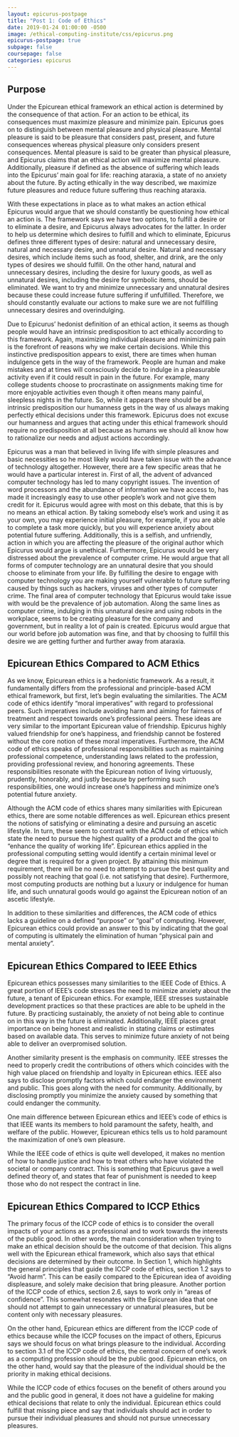 ```yaml
---
layout: epicurus-postpage
title: "Post 1: Code of Ethics"
date: 2019-01-24 01:00:00 -0500
image: /ethical-computing-institute/css/epicurus.png
epicurus-postpage: true
subpage: false
coursepage: false
categories: epicurus
---
```


## Purpose

Under the Epicurean ethical framework an ethical action is determined by the consequence of that action. For an action to be ethical, its consequences must maximize pleasure and minimize pain. Epicurus goes on to distinguish between mental pleasure and physical pleasure. Mental pleasure is said to be pleasure that considers past, present, and future consequences whereas physical pleasure only considers present consequences. Mental pleasure is said to be greater than physical pleasure, and Epicurus claims that an ethical action will maximize mental pleasure. Additionally, pleasure if defined as the absence of suffering which leads into the Epicurus’ main goal for life: reaching ataraxia, a state of no anxiety about the future. By acting ethically in the way described, we maximize future pleasures and reduce future suffering thus reaching ataraxia. 

With these expectations in place as to what makes an action ethical Epicurus would argue that we should constantly be questioning how ethical an action is. The framework says we have two options, to fulfill a desire or to eliminate a desire, and Epicurus always advocates for the latter. In order to help us determine which desires to fulfill and which to eliminate, Epicurus defines three different types of desire: natural and unnecessary desire, natural and necessary desire, and unnatural desire. Natural and necessary desires, which include items such as food, shelter, and drink, are the only types of desires we should fulfill. On the other hand, natural and unnecessary desires, including the desire for luxury goods, as well as unnatural desires, including the desire for symbolic items, should be eliminated. We want to try and minimize unnecessary and unnatural desires because these could increase future suffering if unfulfilled. Therefore, we should constantly evaluate our actions to make sure we are not fulfilling unnecessary desires and overindulging. 

Due to Epicurus’ hedonist definition of an ethical action, it seems as though people would have an intrinsic predisposition to act ethically according to this framework. Again, maximizing individual pleasure and minimizing pain is the forefront of reasons why we make certain decisions. While this instinctive predisposition appears to exist, there are times when human indulgence gets in the way of the framework. People are human and make mistakes and at times will consciously decide to indulge in a pleasurable activity even if it could result in pain in the future. For example, many college students choose to procrastinate on assignments making time for more enjoyable activities even though it often means many painful, sleepless nights in the future. So, while it appears there should be an intrinsic predisposition our humanness gets in the way of us always making perfectly ethical decisions under this framework. Epicurus does not excuse our humanness and argues that acting under this ethical framework should require no predisposition at all because as humans we should all know how to rationalize our needs and adjust actions accordingly.

Epicurus was a man that believed in living life with simple pleasures and basic necessities so he most likely would have taken issue with the advance of technology altogether. However, there are a few specific areas that he would have a particular interest in. First of all, the advent of advanced computer technology has led to many copyright issues. The invention of word processors and the abundance of information we have access to, has made it increasingly easy to use other people’s work and not give them credit for it. Epicurus would agree with most on this debate, that this is by no means an ethical action. By taking somebody else’s work and using it as your own, you may experience initial pleasure, for example, if you are able to complete a task more quickly, but you will experience anxiety about potential future suffering. Additionally, this is a selfish, and unfriendly, action in which you are affecting the pleasure of the original author which Epicurus would argue is unethical. Furthermore, Epicurus would be very distressed about the prevalence of computer crime. He would argue that all forms of computer technology are an unnatural desire that you should choose to eliminate from your life. By fulfilling the desire to engage with computer technology you are making yourself vulnerable to future suffering caused by things such as hackers, viruses and other types of computer crime. The final area of computer technology that Epicurus would take issue with would be the prevalence of job automation. Along the same lines as computer crime, indulging in this unnatural desire and using robots in the workplace, seems to be creating pleasure for the company and government, but in reality a lot of pain is created. Epicurus would argue that our world before job automation was fine, and that by choosing to fulfill this desire we are getting further and further away from ataraxia.

## Epicurean Ethics Compared to ACM Ethics

As we know, Epicurean ethics is a hedonistic framework. As a result, it fundamentally differs from the professional and principle-based ACM ethical framework, but first, let’s begin evaluating the similarities. The ACM code of ethics identify “moral imperatives” with regard to professional peers. Such imperatives include avoiding harm and aiming for fairness of treatment and respect towards one’s professional peers. These ideas are very similar to the important Epicurean value of friendship. Epicurus highly valued friendship for one’s happiness, and friendship cannot be fostered without the core notion of these moral imperatives. Furthermore, the ACM code of ethics speaks of professional responsibilities such as maintaining professional competence, understanding laws related to the profession, providing professional review, and honoring agreements. These responsibilities resonate with the Epicurean notion of living virtuously, prudently, honorably, and justly because by performing such responsibilities, one would increase one’s happiness and minimize one’s potential future anxiety.

Although the ACM code of ethics shares many similarities with Epicurean ethics, there are some notable differences as well. Epicurean ethics present the notions of satisfying or eliminating a desire and pursuing an ascetic lifestyle. In turn, these seem to contrast with the ACM code of ethics which state the need to pursue the highest quality of a product and the goal to “enhance the quality of working life”. Epicurean ethics applied in the professional computing setting would identify a certain minimal level or degree that is required for a given project. By attaining this minimum requirement, there will be no need to attempt to pursue the best quality and possibly not reaching that goal (i.e. not satisfying that desire). Furthermore, most computing products are nothing but a luxury or indulgence for human life, and such unnatural goods would go against the Epicurean notion of an ascetic lifestyle.

In addition to these similarities and differences, the ACM code of ethics lacks a guideline on a defined “purpose” or “goal” of computing. However, Epicurean ethics could provide an answer to this by indicating that the goal of computing is ultimately the elimination of human “physical pain and mental anxiety”.

## Epicurean Ethics Compared to IEEE Ethics

Epicurean ethics possesses many similarities to the IEEE Code of Ethics. A great portion of IEEE’s code stresses the need to minimize anxiety about the future, a tenant of Epicurean ethics. For example, IEEE stresses sustainable development practices so that these practices are able to be upheld in the future. By practicing sustainably, the anxiety of not being able to continue on in this way in the future is eliminated. Additionally, IEEE places great importance on being honest and realistic in stating claims or estimates based on available data. This serves to minimize future anxiety of not being able to deliver an overpromised solution.

Another similarity present is the emphasis on community. IEEE stresses the need to properly credit the contributions of others which coincides with the high value placed on friendship and loyalty in Epicurean ethics. IEEE also says to disclose promptly factors which could endanger the environment and public. This goes along with the need for community. Additionally, by disclosing promptly you minimize the anxiety caused by something that could endanger the community.

One main difference between Epicurean ethics and IEEE’s code of ethics is that IEEE wants its members to hold paramount the safety, health, and welfare of the public. However, Epicurean ethics tells us to hold paramount the maximization of one’s own pleasure.

While the IEEE code of ethics is quite well developed, it makes no mention of how to handle justice and how to treat others who have violated the societal or company contract. This is something that Epicurus gave a well defined theory of, and states that fear of punishment is needed to keep those who do not respect the contract in line.

## Epicurean Ethics Compared to ICCP Ethics

The primary focus of the ICCP code of ethics is to consider the overall impacts of your actions as a professional and to work towards the interests of the public good. In other words, the main consideration when trying to make an ethical decision should be the outcome of that decision. This aligns well with the Epicurean ethical framework, which also says that ethical decisions are determined by their outcome. In Section 1, which highlights the general principles that guide the ICCP code of ethics, section 1.2 says to “Avoid harm”. This can be easily compared to the Epicurean idea of avoiding displeasure, and solely make decision that bring pleasure. Another portion of the ICCP code of ethics, section 2.6, says to work only in “areas of confidence”. This somewhat resonates with the Epicurean idea that one should not attempt to gain unnecessary or unnatural pleasures, but be content only with necessary pleasures.

On the other hand, Epicurean ethics are different from the ICCP code of ethics because while the ICCP focuses on the impact of others, Epicurus says we should focus on what brings pleasure to the individual. According to section 3.1 of the ICCP code of ethics, the central concern of one’s work as a computing profession should be the public good. Epicurean ethics, on the other hand, would say that the pleasure of the individual should be the priority in making ethical decisions.

While the ICCP code of ethics focuses on the benefit of others around you and the public good in general, it does not have a guideline for making ethical decisions that relate to only the individual. Epicurean ethics could fulfill that missing piece and say that individuals should act in order to pursue their individual pleasures and should not pursue unnecessary pleasures.

